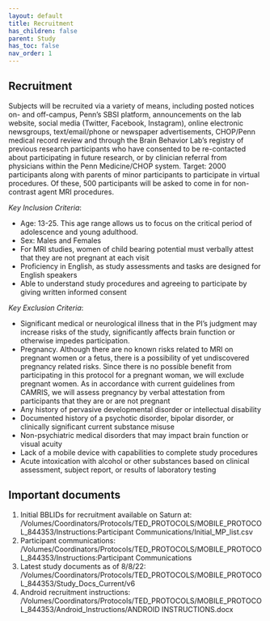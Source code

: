 ```yaml
---
layout: default
title: Recruitment
has_children: false
parent: Study
has_toc: false
nav_order: 1
---
```

## Recruitment
Subjects will be recruited via a variety of means, including posted notices on- and off-campus, Penn’s SBSI platform, announcements on the lab website, social media (Twitter, Facebook, Instagram), online electronic newsgroups, text/email/phone or newspaper advertisements,  CHOP/Penn medical record review and through the Brain Behavior Lab’s registry of previous research participants who have consented to be re-contacted about participating in future research, or by clinician referral from physicians within the Penn Medicine/CHOP system. 
Target: 2000 participants along with parents of minor participants to participate in virtual procedures. Of these, 500 participants will be asked to come in for non-contrast agent MRI procedures.

*Key Inclusion Criteria*:
- Age: 13-25. This age range allows us to focus on the critical period of adolescence and young adulthood. 
- Sex: Males and Females
- For MRI studies, women of child bearing potential must verbally attest that they are not pregnant at each visit 
- Proficiency in English, as study assessments and tasks are designed for English speakers
- Able to understand study procedures and agreeing to participate by giving written informed consent



*Key Exclusion Criteria*:
- Significant medical or neurological illness that in the PI’s judgment may increase risks of the study, significantly affects brain function or otherwise impedes participation.
- Pregnancy. Although there are no known risks related to MRI on pregnant women or a fetus, there is a possibility of yet undiscovered pregnancy related risks. Since there is no possible benefit from participating in this protocol for a pregnant woman, we will exclude pregnant women. As in accordance with current guidelines from CAMRIS, we will assess pregnancy by verbal attestation from participants that they are or are not pregnant
- Any history of pervasive developmental disorder or intellectual disability
- Documented history of a psychotic disorder, bipolar disorder, or clinically significant current substance misuse 
- Non-psychiatric medical disorders that may impact brain function or visual acuity
- Lack of a mobile device with capabilities to complete study procedures
- Acute intoxication with alcohol or other substances based on clinical assessment, subject report, or results of laboratory testing


## Important documents
1. Initial BBLIDs for recruitment available on Saturn at: /Volumes/Coordinators/Protocols/TED_PROTOCOLS/MOBILE_PROTOCOL_844353/Instructions:Participant Communications/Initial_MP_list.csv
2. Participant communications: /Volumes/Coordinators/Protocols/TED_PROTOCOLS/MOBILE_PROTOCOL_844353/Instructions:Participant Communications
3. Latest study documents as of 8/8/22: /Volumes/Coordinators/Protocols/TED_PROTOCOLS/MOBILE_PROTOCOL_844353/Study_Docs_Current/v6
4. Android recruitment instructions: /Volumes/Coordinators/Protocols/TED_PROTOCOLS/MOBILE_PROTOCOL_844353/Android_Instructions/ANDROID INSTRUCTIONS.docx


